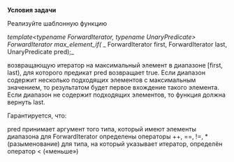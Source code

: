 **Условия задачи**

Реализуйте шаблонную функцию

_template<typename ForwardIterator, typename UnaryPredicate>_
_ForwardIterator max_element_if(_
_  ForwardIterator first, ForwardIterator last, UnaryPredicate pred);_

возвращающую итератор на максимальный элемент в диапазоне [first, last), 
для которого предикат pred возвращает true. Если диапазон содержит 
несколько подходящих элементов с максимальным значением, то результатом 
будет первое вхождение такого элемента. Если диапазон не содержит 
подходящих элементов, то функция должна вернуть last.  

Гарантируется, что:

pred принимает аргумент того типа, который имеют элементы диапазона
для ForwardIterator определены операторы ++, ==, !=, * (разыменование)
для типа, на который указывает итератор, определён оператор < («меньше»)  